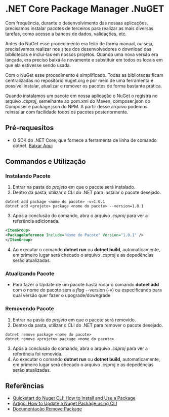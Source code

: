 # .NET Core Package Manager .NuGET
Com frequência, durante o desenvolvimento das nossas aplicações, precisamos instalar pacotes de terceiros para realizar as mais diversas tarefas, como acesso a bancos de dados, validações, etc.

Antes do NuGet esse procedimento era feito de forma manual, ou seja, precisávamos realizar nos sites dos desenvolvedores o download das bibliotecas e incluí-las em nossos projetos. Quando uma nova versão era lançada, era preciso baixá-la novamente e substituir em todos os locais em que ela estivesse sendo usada.

Com o NuGet esse procedimento é simplificado. Todas as bibliotecas ficam centralizadas no repositório nuget.org e por meio de uma ferramenta é possível instalar, atualizar e remover os pacotes de forma bastante prática.

Quando instalamos um pacote em nossa aplicação o NuGet o registra no arquivo *.csproj*, semelhante ao pom.xml do Maven, composer.json do Composer e package.json do NPM. A partir desse arquivo podemos reinstalar com facilidade todos os pacotes posteriormente.

## Pré-requesitos
- O SDK do .NET Core, que fornece a ferramenta de linha de comando dotnet. [Baixar Aqui](https://dotnet.microsoft.com/download)

## Commandos e Utilização
### Instalando Pacote
1. Entrar na pasta do _projeto_ em que o pacote será instalado.
2. Dentro da pasta, utilizar o CLI do .NET para instalar o pacote desejado.
```
dotnet add package <nome do pacote> -v=1.0.1
dotnet add <projeto> package <nome do pacote> --version=1.0.1
```
3. Após a conclusão do comando, abra o arquivo *.csproj* para ver a referência adicionada.
```XML
<ItemGroup>
<PackageReference Include="Nome do Pacote" Version="1.0.1" />
</ItemGroup>
```
4. Ao executar o comando **dotnet run** ou **dotnet build**, automaticamente, em primeiro lugar será checado o arquivo .csproj e as depedências serão atualizadas.
### Atualizando Pacote
- Para fazer o Update de um pacote basta rodar o comando **dotnet add** com o nome do pacote sem a _flag_ --version (-v) ou especificando para qual versão quer fazer o upograde/downgrade
### Removendo Pacote
1. Entrar na pasta do _projeto_ em que o pacote será removido.
2. Dentro da pasta, utilizar o CLI do .NET para remover o pacote desejado.
```
dotnet remove package <nome do pacote>
dotnet remove <projeto> package <nome do pacote>
```
3. Após a conclusão do comando, abra o arquivo *.csproj* para ver a referência foi removida.
4. Ao executar o comando **dotnet run** ou **dotnet build**, automaticamente, em primeiro lugar será checado o arquivo .csproj e as depedências serão atualizadas.
## Referências
- [Quickstart do Nuget CLI: How to Install and Use a Package](https://docs.microsoft.com/pt-br/nuget/quickstart/install-and-use-a-package-using-the-dotnet-cli)
- [Artigo: How to Update a Nuget Package using CLI](https://ardalis.com/how-do-i-update-a-nuget-package-using-dotnet-cli)
- [Documentação Remove Package](https://docs.microsoft.com/pt-br/dotnet/core/tools/dotnet-remove-package)
